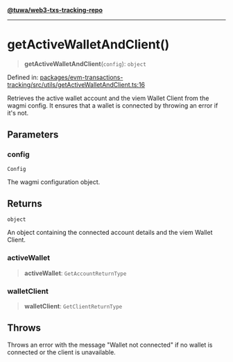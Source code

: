 [**@tuwa/web3-txs-tracking-repo**](../../../README.md)

***

# getActiveWalletAndClient()

> **getActiveWalletAndClient**(`config`): `object`

Defined in: [packages/evm-transactions-tracking/src/utils/getActiveWalletAndClient.ts:16](https://github.com/TuwaIO/web3-transactions-tracking/blob/4a237b00ed848de7f49da6090247382e0e9beb07/packages/evm-transactions-tracking/src/utils/getActiveWalletAndClient.ts#L16)

Retrieves the active wallet account and the viem Wallet Client from the wagmi config.
It ensures that a wallet is connected by throwing an error if it's not.

## Parameters

### config

`Config`

The wagmi configuration object.

## Returns

`object`

An object containing the connected account details and the viem Wallet Client.

### activeWallet

> **activeWallet**: `GetAccountReturnType`

### walletClient

> **walletClient**: `GetClientReturnType`

## Throws

Throws an error with the message "Wallet not connected" if no wallet is connected or the client is unavailable.

